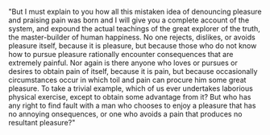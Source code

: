 "But I must explain to you how all this mistaken idea of denouncing pleasure and praising pain was born and I will
give you a complete account of the system, and expound the actual teachings of the great explorer of the truth, the master-builder
of human happiness. No one rejects, dislikes, or avoids pleasure itself, because it is pleasure, but because those who do not know how
to pursue pleasure rationally encounter consequences that are extremely painful. Nor again is there anyone who loves or pursues or
desires to obtain pain of itself, because it is pain, but because occasionally circumstances occur in which toil and pain can
procure him some great pleasure. To take a trivial example, which of us ever undertakes laborious physical exercise, except to
obtain some advantage from it? But who has any right to find fault with a man who chooses to enjoy a pleasure that has no annoying 
onsequences, or one who avoids a pain that produces no resultant pleasure?"